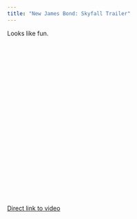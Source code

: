 ```yaml
---
title: "New James Bond: Skyfall Trailer"
---
```

<p>Looks like fun.</p>
<p><object width="640" height="360"><param name="movie" value="http://www.youtube.com/v/vgr2syY_OU4&hl=en_US&feature=player_embedded&version=3"></param><param name="allowFullScreen" value="true"></param><param name="allowScriptAccess" value="always"></param><embed src="http://www.youtube.com/v/vgr2syY_OU4&hl=en_US&feature=player_embedded&version=3" type="application/x-shockwave-flash" allowfullscreen="true" allowScriptAccess="always" width="640" height="360"></embed></object></p>
<p><a href="http://www.youtube.com/watch?v=vgr2syY_OU4&amp;feature=player_embedded">Direct link to video</a></p>
